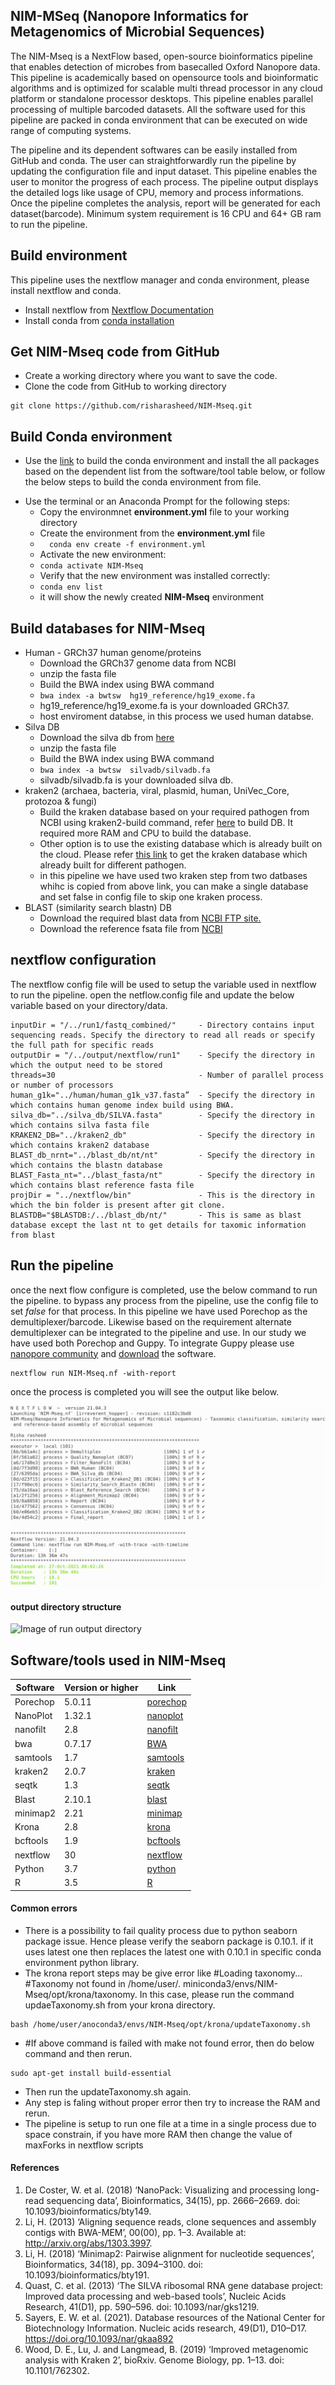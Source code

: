 ## NIM-MSeq (Nanopore Informatics for Metagenomics of Microbial Sequences)
The NIM-Mseq is a NextFlow based, open-source bioinformatics pipeline that enables detection of microbes from basecalled Oxford Nanopore data. This pipeline is academically based on opensource tools and bioinformatic algorithms and is optimized for scalable multi thread processor in any cloud platform or standalone processor desktops. This pipeline enables parallel processing of multiple barcoded datasets. All the software used for this pipeline are packed in conda environment that can be executed on wide range of computing systems. 

The pipeline and its dependent softwares can be easily installed from GitHub and conda. The user can straightforwardly run the pipeline by updating the configuration file and input dataset. This pipeline enables the user to monitor the progress of each process. The pipeline output displays the detailed logs like usage of CPU, memory and process informations.  Once the pipeline completes the analysis, report will be generated for each dataset(barcode). Minimum system requirement is 16 CPU and 64+ GB ram to run the pipeline. 
 
## Build environment 

This pipeline uses the nextflow manager and conda environment, please install nextflow and conda.
* Install nextflow from [Nextflow Documentation](https://www.nextflow.io/docs/latest/getstarted.html)
* Install conda from [conda installation](https://docs.conda.io/projects/conda/en/latest/user-guide/install/index.html)
## Get NIM-Mseq code from GitHub
* Create a working directory where you want to save the code.
* Clone the code from GitHub to working directory
 ```
git clone https://github.com/risharasheed/NIM-Mseq.git
```

## Build Conda environment 
* Use the [link](https://conda.io/projects/conda/en/latest/user-guide/tasks/manage-environments.html#creating-an-environment-from-an-environment-yml-file) to build the conda environment and install the all packages based on the dependent list from the software/tool table below, or follow the below steps to build the conda environment from file.  
- Use the terminal or an Anaconda Prompt for the following steps:
     - Copy the environmnet **environment.yml**  file to your working directory
     - Create the environment from the **environment.yml** file
     -  ```   conda env create -f environment.yml   ```
     -  Activate the new environment: 
     -  ``` conda activate NIM-Mseq ```
     -  Verify that the new environment was installed correctly:  
     -  ``` conda env list  ``` 
     -   it will show the newly created **NIM-Mseq** environment 
## Build databases for NIM-Mseq
* Human - GRCh37 human genome/proteins 
     * Download the GRCh37 genome data from NCBI
     * unzip the fasta file
     * Build the BWA index using BWA command 
     * ``` bwa index -a bwtsw  hg19_reference/hg19_exome.fa  ```   
     * hg19_reference/hg19_exome.fa  is your downloaded GRCh37.
     * host enviroment databse, in this process we used human databse.
* Silva DB
     * Download the silva db from [here](https://www.arb-silva.de/download/arb-files/)
     * unzip the fasta file
     * Build the BWA index using BWA command
     *  ``` bwa index -a bwtsw  silvadb/silvadb.fa   ``` 
     * silvadb/silvadb.fa  is your downloaded silva db.      
* kraken2 (archaea, bacteria, viral, plasmid, human, UniVec_Core, protozoa & fungi)
     * Build the kraken database based on your required pathogen from NCBI using kraken2-build command, refer [here](https://github.com/DerrickWood/kraken2/blob/master/docs/MANUAL.markdown) to build DB. It required more RAM and CPU to build the database.
     * Other option is to use the existing database which is already built on the cloud. Please refer [this link](https://benlangmead.github.io/aws-indexes/k2) to get the kraken database which already built for different pathogen.
     * in this pipeline we have used two kraken step from two datbases whihc is copied from above link, you can make a single database and set false in config file to skip  one kraken process.
* BLAST (similarity search blastn) DB
     * Download the required blast data from [NCBI FTP site.](https://ftp.ncbi.nlm.nih.gov/blast/db/)
     * Download the reference fsata file from [NCBI](https://ftp.ncbi.nlm.nih.gov/blast/db/FASTA/)
## nextflow configuration
The nextflow config file will be used to setup the variable used in nextflow to run the pipeline.
open the netflow.config file and update the below variable based on your directory/data.
```
inputDir = "/../run1/fastq_combined/"     - Directory contains input sequencing reads. Specify the directory to read all reads or specify the full path for specific reads   
outputDir = "/../output/nextflow/run1"    - Specify the directory in which the output need to be stored
threads=30                                - Number of parallel process or number of processors
human_g1k="../human/human_g1k_v37.fasta”  - Specify the directory in which contains human genome index build using BWA.
silva_db="../silva_db/SILVA.fasta"        - Specify the directory in which contains silva fasta file 
KRAKEN2_DB="../kraken2_db"                - Specify the directory in which contains kraken2 database
BLAST_db_nrnt="../blast_db/nt/nt"         - Specify the directory in which contains the blastn database
BLAST_Fasta_nt="../blast_fasta/nt"        - Specify the directory in which contains blast reference fasta file
projDir = "../nextflow/bin"               - This is the directory in which the bin folder is present after git clone.
BLASTDB="$BLASTDB:/../blast_db/nt/"       - This is same as blast database except the last nt to get details for taxomic information from blast
```
## Run the pipeline
once the next flow configure is completed, use the below command to run the pipeline. to bypass any process from the pipeline, use the config file to set *false* for that process. In this pipeline we have used Porechop as the demultiplexer/barcode.  Likewise based on the requirement alternate demultiplexer can be integrated to the pipeline and use. In our study we have used both Porechop and Guppy.   To integrate Guppy please use [nanopore community]( https://nanoporetech.com/) and [download](  https://community.nanoporetech.com/downloads) the software.  
```
nextflow run NIM-Mseq.nf -with-report
```
once the process is completed you will see the output like below.

![Image of run output](https://github.com/risharasheed/NIM-Mseq/blob/main/images/NIM-Mseq-final-stscreen.png)

#### output directory structure 
![Image of run output directory](https://github.com/risharasheed/hello-wold/blob/main/Folder_structure.png)


## Software/tools used in NIM-Mseq
|Software	|Version or higher	|Link
|---------|  ------|----
|Porechop	|5.0.11	|[porechop](https://github.com/rrwick/Porechop)
|NanoPlot	|1.32.1	|[nanoplot](https://github.com/wdecoster/NanoPlot)
|nanofilt	|2.8	|[nanofilt](https://github.com/wdecoster/nanofilt)
|bwa	|0.7.17	|[BWA](https://github.com/lh3/bwa)
|samtools	|1.7	|[samtools](http://www.htslib.org/)
|kraken2	|2.0.7	|[kraken](https://github.com/DerrickWood/kraken2)
|seqtk	|1.3	|[seqtk](https://github.com/lh3/seqtk)
|Blast	|2.10.1	|[blast](https://blast.ncbi.nlm.nih.gov/Blast.cgi)
|minimap2	|2.21	|[minimap](https://github.com/lh3/minimap2)
|Krona	|2.8	|[krona](https://github.com/marbl/Krona/wiki)
|bcftools|	1.9	|[bcftools](http://samtools.github.io/bcftools/bcftools.html)
|nextflow	|30	|[nextflow](https://www.nextflow.io/docs/latest/getstarted.html)
|Python	|3.7	|[python](https://www.python.org/)
|R	|3.5	|[R](https://www.r-project.org/)


#### Common errors  
 * There is a possibility to fail quality process due to python seaborn package issue. Hence please verify the seaborn package is 0.10.1. if it uses latest one then replaces  the latest one with 0.10.1 in specific conda environment python library.
 * The krona report steps may be give error like #Loading taxonomy...  #Taxonomy not found in /home/user/. miniconda3/envs/NIM-Mseq/opt/krona/taxonomy.  In this case, please  run the command updaeTaxonomy.sh   from your krona directory. 
```
bash /home/user/anoconda3/envs/NIM-Mseq/opt/krona/updateTaxonomy.sh  
```
* #If above command is failed with make not found error, then do below command and then rerun.
```|
sudo apt-get install build-essential
```
* Then run the updateTaxonomy.sh again.
* Any step is faling without proper error then try to increase the RAM and rerun. 
* The pipeline is setup to run one file at a time in a single process due to space constrain, if you have more RAM then change the value of maxForks in nextflow scripts  


#### References
1.	De Coster, W. et al. (2018) ‘NanoPack: Visualizing and processing long-read sequencing data’, Bioinformatics, 34(15), pp. 2666–2669. doi: 10.1093/bioinformatics/bty149.
2.	Li, H. (2013) ‘Aligning sequence reads, clone sequences and assembly contigs with BWA-MEM’, 00(00), pp. 1–3. Available at: http://arxiv.org/abs/1303.3997.
3.	Li, H. (2018) ‘Minimap2: Pairwise alignment for nucleotide sequences’, Bioinformatics, 34(18), pp. 3094–3100. doi: 10.1093/bioinformatics/bty191.
4.	Quast, C. et al. (2013) ‘The SILVA ribosomal RNA gene database project: Improved data processing and web-based tools’, Nucleic Acids Research, 41(D1), pp. 590–596. doi: 10.1093/nar/gks1219.
5.	Sayers, E. W. et al. (2021). Database resources of the National Center for Biotechnology Information. Nucleic acids research, 49(D1), D10–D17. https://doi.org/10.1093/nar/gkaa892
6.	Wood, D. E., Lu, J. and Langmead, B. (2019) ‘Improved metagenomic analysis with Kraken 2’, bioRxiv. Genome Biology, pp. 1–13. doi: 10.1101/762302.


